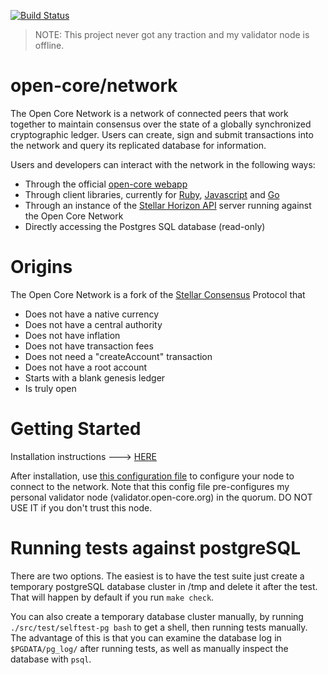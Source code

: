 [![Build Status](https://travis-ci.org/open-core/network.svg?branch=master)](https://travis-ci.org/open-core/network)

> NOTE: This project never got any traction and my validator node is offline.

# open-core/network

The Open Core Network is a network of connected peers that work together to maintain consensus over the state of a globally synchronized cryptographic ledger. Users can create, sign and submit transactions into the network and query its replicated database for information.

Users and developers can interact with the network in the following ways:

* Through the official [open-core webapp](http://github.com/open-core/webapp)
* Through client libraries, currently for [Ruby](http://github.com/stellar/ruby-stellar-base), [Javascript](http://github.com/stellar/js-stellar-base) and [Go](https://github.com/stellar/go-stellar-base)
* Through an instance of the [Stellar Horizon API](http://github.com/stellar/horizon) server running against the Open Core Network
* Directly accessing the Postgres SQL database (read-only)

# Origins

The Open Core Network is a fork of the [Stellar Consensus](http://www.stellar.org/galaxy) Protocol that

- Does not have a native currency
- Does not have a central authority
- Does not have inflation
- Does not have transaction fees
- Does not need a "createAccount" transaction
- Does not have a root account
- Starts with a blank genesis ledger
- Is truly open

# Getting Started

Installation instructions ---> [HERE](https://github.com/buhrmi/core/blob/master/INSTALL.md)

After installation, use [this configuration file](https://github.com/buhrmi/core/blob/master/docs/open-core.cfg) to configure your node to connect to the network. Note that this config file pre-configures my personal validator node (validator.open-core.org) in the quorum. DO NOT USE IT if you don't trust this node.

# Running tests against postgreSQL

There are two options.  The easiest is to have the test suite just
create a temporary postgreSQL database cluster in /tmp and delete it
after the test.  That will happen by default if you run `make check`.

You can also create a temporary database cluster manually, by running
`./src/test/selftest-pg bash` to get a shell, then running tests
manually.  The advantage of this is that you can examine the database
log in `$PGDATA/pg_log/` after running tests, as well as manually
inspect the database with `psql`.

